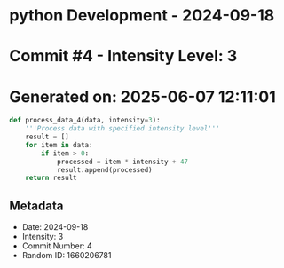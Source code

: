 ﻿# python Development - 2024-09-18
# Commit #4 - Intensity Level: 3
# Generated on: 2025-06-07 12:11:01
```python
def process_data_4(data, intensity=3):
    '''Process data with specified intensity level'''
    result = []
    for item in data:
        if item > 0:
            processed = item * intensity + 47
            result.append(processed)
    return result
```
## Metadata
- Date: 2024-09-18
- Intensity: 3
- Commit Number: 4
- Random ID: 1660206781

